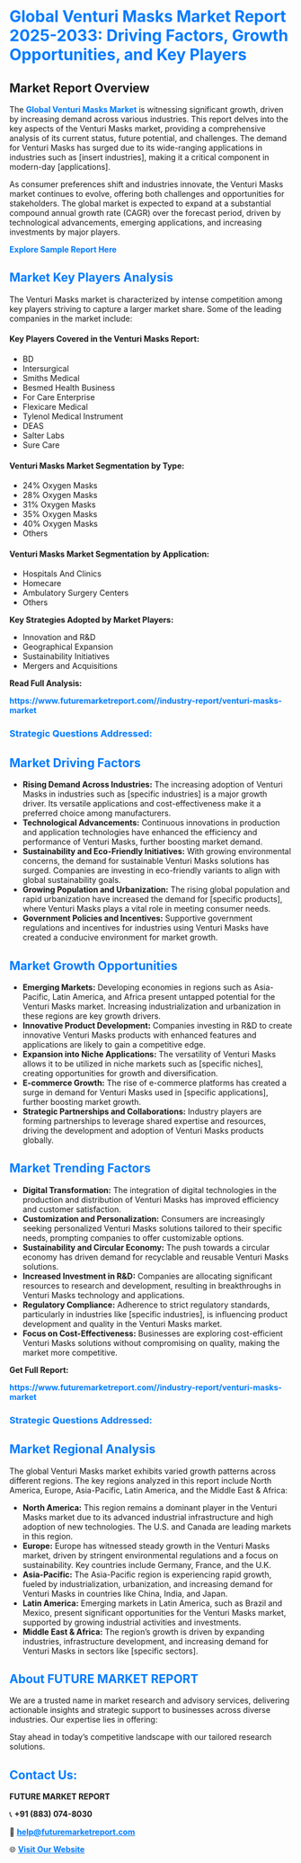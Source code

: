 <h1 style="color: #007BFF;">Global Venturi Masks Market Report 2025-2033: Driving Factors, Growth Opportunities, and Key Players</h1>

<section id="overview">
<h2>Market Report Overview</h2>
<p>The <a href="https://www.futuremarketreport.com//industry-report/venturi-masks-market" style="color: #007BFF; text-decoration: none;"><strong>Global Venturi Masks Market</strong></a> is witnessing significant growth, driven by increasing demand across various industries. This report delves into the key aspects of the Venturi Masks market, providing a comprehensive analysis of its current status, future potential, and challenges. The demand for Venturi Masks has surged due to its wide-ranging applications in industries such as [insert industries], making it a critical component in modern-day [applications].</p>
<p>As consumer preferences shift and industries innovate, the Venturi Masks market continues to evolve, offering both challenges and opportunities for stakeholders. The global market is expected to expand at a substantial compound annual growth rate (CAGR) over the forecast period, driven by technological advancements, emerging applications, and increasing investments by major players.</p>
</section>

<section id="overview">
<p><a href="https://www.futuremarketreport.com//request-sample/reportId=82770" style="color: #007BFF; text-decoration: none;"><strong>Explore Sample Report Here</strong></a></p>
</section>

<section id="key-players">
<h2 style="color: #007BFF;">Market Key Players Analysis</h2>
<p>The Venturi Masks market is characterized by intense competition among key players striving to capture a larger market share. Some of the leading companies in the market include:</p>
<h4>Key Players Covered in the Venturi Masks Report:</h4>
<ul><li>BD</li><li>Intersurgical</li><li>Smiths Medical</li><li>Besmed Health Business</li><li>For Care Enterprise</li><li>Flexicare Medical</li><li>Tylenol Medical Instrument</li><li>DEAS</li><li>Salter Labs</li><li>Sure Care</li></ul>
<h4>Venturi Masks Market Segmentation by Type:</h4>
<ul><li>24% Oxygen Masks</li><li>28% Oxygen Masks</li><li>31% Oxygen Masks</li><li>35% Oxygen Masks</li><li>40% Oxygen Masks</li><li>Others</li></ul>

<h4>Venturi Masks Market Segmentation by Application:</h4>
<ul><li>Hospitals And Clinics</li><li>Homecare</li><li>Ambulatory Surgery Centers</li><li>Others</li></ul>
<p><strong>Key Strategies Adopted by Market Players:</strong></p>
<ul>
<li>Innovation and R&D</li>
<li>Geographical Expansion</li>
<li>Sustainability Initiatives</li>
<li>Mergers and Acquisitions</li>
</ul>
</section>

<section>
<p><strong>Read Full Analysis: </strong></p><a href="https://www.futuremarketreport.com//industry-report/venturi-masks-market" style="color: #007BFF; text-decoration: none;"><strong>https://www.futuremarketreport.com//industry-report/venturi-masks-market</strong></a>
<h3 style="color: #007BFF;">Strategic Questions Addressed:</h3>
</section>

<section id="driving-factors">
<h2 style="color: #007BFF;">Market Driving Factors</h2>
<ul>
<li><strong>Rising Demand Across Industries:</strong> The increasing adoption of Venturi Masks in industries such as [specific industries] is a major growth driver. Its versatile applications and cost-effectiveness make it a preferred choice among manufacturers.</li>
<li><strong>Technological Advancements:</strong> Continuous innovations in production and application technologies have enhanced the efficiency and performance of Venturi Masks, further boosting market demand.</li>
<li><strong>Sustainability and Eco-Friendly Initiatives:</strong> With growing environmental concerns, the demand for sustainable Venturi Masks solutions has surged. Companies are investing in eco-friendly variants to align with global sustainability goals.</li>
<li><strong>Growing Population and Urbanization:</strong> The rising global population and rapid urbanization have increased the demand for [specific products], where Venturi Masks plays a vital role in meeting consumer needs.</li>
<li><strong>Government Policies and Incentives:</strong> Supportive government regulations and incentives for industries using Venturi Masks have created a conducive environment for market growth.</li>
</ul>
</section>

<section id="growth-opportunities">
<h2 style="color: #007BFF;">Market Growth Opportunities</h2>
<ul>
<li><strong>Emerging Markets:</strong> Developing economies in regions such as Asia-Pacific, Latin America, and Africa present untapped potential for the Venturi Masks market. Increasing industrialization and urbanization in these regions are key growth drivers.</li>
<li><strong>Innovative Product Development:</strong> Companies investing in R&D to create innovative Venturi Masks products with enhanced features and applications are likely to gain a competitive edge.</li>
<li><strong>Expansion into Niche Applications:</strong> The versatility of Venturi Masks allows it to be utilized in niche markets such as [specific niches], creating opportunities for growth and diversification.</li>
<li><strong>E-commerce Growth:</strong> The rise of e-commerce platforms has created a surge in demand for Venturi Masks used in [specific applications], further boosting market growth.</li>
<li><strong>Strategic Partnerships and Collaborations:</strong> Industry players are forming partnerships to leverage shared expertise and resources, driving the development and adoption of Venturi Masks products globally.</li>
</ul>
</section>

<section id="trending-factors">
<h2 style="color: #007BFF;">Market Trending Factors</h2>
<ul>
<li><strong>Digital Transformation:</strong> The integration of digital technologies in the production and distribution of Venturi Masks has improved efficiency and customer satisfaction.</li>
<li><strong>Customization and Personalization:</strong> Consumers are increasingly seeking personalized Venturi Masks solutions tailored to their specific needs, prompting companies to offer customizable options.</li>
<li><strong>Sustainability and Circular Economy:</strong> The push towards a circular economy has driven demand for recyclable and reusable Venturi Masks solutions.</li>
<li><strong>Increased Investment in R&D:</strong> Companies are allocating significant resources to research and development, resulting in breakthroughs in Venturi Masks technology and applications.</li>
<li><strong>Regulatory Compliance:</strong> Adherence to strict regulatory standards, particularly in industries like [specific industries], is influencing product development and quality in the Venturi Masks market.</li>
<li><strong>Focus on Cost-Effectiveness:</strong> Businesses are exploring cost-efficient Venturi Masks solutions without compromising on quality, making the market more competitive.</li>
</ul>
</section>

<section>
<p><strong>Get Full Report: </strong></p><a href="https://www.futuremarketreport.com//industry-report/venturi-masks-market" style="color: #007BFF; text-decoration: none;"><strong>https://www.futuremarketreport.com//industry-report/venturi-masks-market</strong></a>
<h3 style="color: #007BFF;">Strategic Questions Addressed:</h3>
</section>


<section id="regional-analysis">
<h2 style="color: #007BFF;">Market Regional Analysis</h2>
<p>The global Venturi Masks market exhibits varied growth patterns across different regions. The key regions analyzed in this report include North America, Europe, Asia-Pacific, Latin America, and the Middle East & Africa:</p>
<ul>
<li><strong>North America:</strong> This region remains a dominant player in the Venturi Masks market due to its advanced industrial infrastructure and high adoption of new technologies. The U.S. and Canada are leading markets in this region.</li>
<li><strong>Europe:</strong> Europe has witnessed steady growth in the Venturi Masks market, driven by stringent environmental regulations and a focus on sustainability. Key countries include Germany, France, and the U.K.</li>
<li><strong>Asia-Pacific:</strong> The Asia-Pacific region is experiencing rapid growth, fueled by industrialization, urbanization, and increasing demand for Venturi Masks in countries like China, India, and Japan.</li>
<li><strong>Latin America:</strong> Emerging markets in Latin America, such as Brazil and Mexico, present significant opportunities for the Venturi Masks market, supported by growing industrial activities and investments.</li>
<li><strong>Middle East & Africa:</strong> The region’s growth is driven by expanding industries, infrastructure development, and increasing demand for Venturi Masks in sectors like [specific sectors].</li>
</ul>
</section>

<footer>
<h2 style="color: #007BFF;">About FUTURE MARKET REPORT</h2>
<p>We are a trusted name in market research and advisory services, delivering actionable insights and strategic support to businesses across diverse industries. Our expertise lies in offering:</p>

<p>Stay ahead in today’s competitive landscape with our tailored research solutions.</p>

<h2 style="color: #007BFF;">Contact Us:</h2>
<p><strong>FUTURE MARKET REPORT</strong></p>
<p>📞 <strong>+91 (883) 074-8030</strong></p>
<p>📧 <strong><a href="mailto:help@futuremarketreport.com" style="color: #007BFF;">help@futuremarketreport.com</a></strong></p>
<p>🌐 <strong><a href="https://www.futuremarketreport.com/" style="color: #007BFF;">Visit Our Website</a></strong></p>
</footer>
